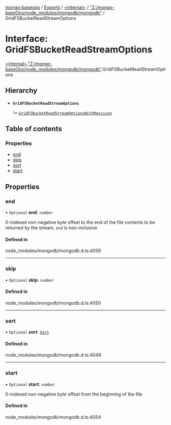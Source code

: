 [mongo-baseops](../README.md) / [Exports](../modules.md) / [\<internal\>](../modules/internal_.md) / ["Z:/mongo-baseOps/node\_modules/mongodb/mongodb"](../modules/internal_._Z__mongo_baseOps_node_modules_mongodb_mongodb_.md) / GridFSBucketReadStreamOptions

# Interface: GridFSBucketReadStreamOptions

[\<internal\>](../modules/internal_.md).["Z:/mongo-baseOps/node\_modules/mongodb/mongodb"](../modules/internal_._Z__mongo_baseOps_node_modules_mongodb_mongodb_.md).GridFSBucketReadStreamOptions

## Hierarchy

- **`GridFSBucketReadStreamOptions`**

  ↳ [`GridFSBucketReadStreamOptionsWithRevision`](internal_._Z__mongo_baseOps_node_modules_mongodb_mongodb_.GridFSBucketReadStreamOptionsWithRevision.md)

## Table of contents

### Properties

- [end](internal_._Z__mongo_baseOps_node_modules_mongodb_mongodb_.GridFSBucketReadStreamOptions.md#end)
- [skip](internal_._Z__mongo_baseOps_node_modules_mongodb_mongodb_.GridFSBucketReadStreamOptions.md#skip)
- [sort](internal_._Z__mongo_baseOps_node_modules_mongodb_mongodb_.GridFSBucketReadStreamOptions.md#sort)
- [start](internal_._Z__mongo_baseOps_node_modules_mongodb_mongodb_.GridFSBucketReadStreamOptions.md#start)

## Properties

### end

• `Optional` **end**: `number`

0-indexed non-negative byte offset to the end of the file contents
to be returned by the stream. `end` is non-inclusive

#### Defined in

node_modules/mongodb/mongodb.d.ts:4059

___

### skip

• `Optional` **skip**: `number`

#### Defined in

node_modules/mongodb/mongodb.d.ts:4050

___

### sort

• `Optional` **sort**: [`Sort`](../modules/internal_._Z__mongo_baseOps_node_modules_mongodb_mongodb_.md#sort)

#### Defined in

node_modules/mongodb/mongodb.d.ts:4049

___

### start

• `Optional` **start**: `number`

0-indexed non-negative byte offset from the beginning of the file

#### Defined in

node_modules/mongodb/mongodb.d.ts:4054
